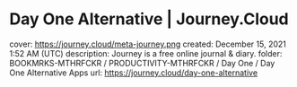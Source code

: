 # Day One Alternative | Journey.Cloud

cover: https://journey.cloud/meta-journey.png
created: December 15, 2021 1:52 AM (UTC)
description: Journey is a free online journal & diary.
folder: BOOKMRKS-MTHRFCKR / PRODUCTIVITY-MTHRFCKR / Day One / Day One Alternative Apps
url: https://journey.cloud/day-one-alternative